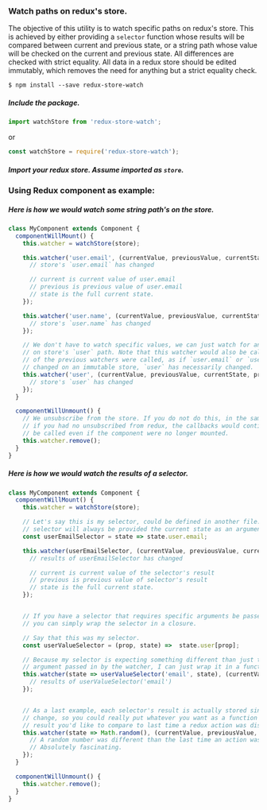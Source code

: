 ### Watch paths on redux's store.

The objective of this utility is to watch specific paths on redux's store. This
is achieved by either providing a `selector` function whose results will be
compared between current and previous state, or a string path whose value will
be checked on the current and previous state.
All differences are checked with strict equality. All data in a redux store
should be edited immutably, which removes the need for anything but a strict
equality check.

`$ npm install --save redux-store-watch`


##### Include the package.

``` javascript
import watchStore from 'redux-store-watch';
```
or
``` javascript
const watchStore = require('redux-store-watch');
```

##### Import your redux store. Assume imported as `store`.

### Using Redux component as example:

##### Here is how we would watch some string path's on the store.
``` javascript
class MyComponent extends Component {
  componentWillMount() {
    this.watcher = watchStore(store);

    this.watcher('user.email', (currentValue, previousValue, currentState, previousState) => {
      // store's `user.email` has changed

      // current is current value of user.email
      // previous is previous value of user.email
      // state is the full current state.
    });

    this.watcher('user.name', (currentValue, previousValue, currentState, previousState) => {
      // store's `user.name` has changed
    });

    // We don't have to watch specific values, we can just watch for any changes
    // on store's `user` path. Note that this watcher would also be called if either
    // of the previous watchers were called, as if `user.email` or `user.name` has
    // changed on an immutable store, `user` has necessarily changed.
    this.watcher('user', (currentValue, previousValue, currentState, previousState) => {
      // store's `user` has changed
    });
  }

  componentWillUnmount() {
    // We unsubscribe from the store. If you do not do this, in the same way as
    // if you had no unsubscribed from redux, the callbacks would continue to
    // be called even if the component were no longer mounted. 
    this.watcher.remove();
  }
}
```

##### Here is how we would watch the results of a selector.
``` javascript
class MyComponent extends Component {
  componentWillMount() {
    this.watcher = watchStore(store);

    // Let's say this is my selector, could be defined in another file. The
    // selector will always be provided the current state as an argument.
    const userEmailSelector = state => state.user.email;

    this.watcher(userEmailSelector, (currentValue, previousValue, currentState, previousState) => {
      // results of userEmailSelector has changed

      // current is current value of the selector's result
      // previous is previous value of selector's result
      // state is the full current state.
    });


    // If you have a selector that requires specific arguments be passed in,
    // you can simply wrap the selector in a closure.

    // Say that this was my selector.
    const userValueSelector = (prop, state) =>  state.user[prop];

    // Because my selector is expecting something different than just the `state`
    // argument passed in by the watcher, I can just wrap it in a function.
    this.watcher(state => userValueSelector('email', state), (currentValue, previousValue, currentState, previousState) => {
      // results of userValueSelector('email')
    });


    // As a last example, each selector's result is actually stored since the last
    // change, so you could really put whatever you want as a function whose
    // result you'd like to compare to last time a redux action was dispatched.
    this.watcher(state => Math.random(), (currentValue, previousValue, currentState, previousState) => {
      // A random number was different than the last time an action was dispatched...
      // Absolutely fascinating.
    });
  }

  componentWillUnmount() {
    this.watcher.remove();
  }
}
```
